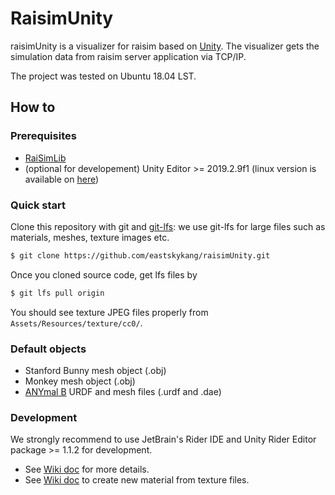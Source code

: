 # RaisimUnity
 
raisimUnity is a visualizer for raisim based on [Unity](https://unity.com/). 
The visualizer gets the simulation data from raisim server application via TCP/IP.

The project was tested on Ubuntu 18.04 LST.

## How to 

### Prerequisites

- [RaiSimLib](https://github.com/leggedrobotics/raisimLib)
- (optional for developement) Unity Editor >= 2019.2.9f1 (linux version is available on [here](https://forum.unity.com/threads/unity-hub-v-1-6-0-is-now-available.640792/))

### Quick start

Clone this repository with git and [git-lfs](https://git-lfs.github.com/): we use git-lfs for large files such as materials, meshes, texture images etc.

```sh
$ git clone https://github.com/eastskykang/raisimUnity.git
```

Once you cloned source code, get lfs files by 

```sh
$ git lfs pull origin
```

You should see texture JPEG files properly from ```Assets/Resources/texture/cc0/```.

### Default objects

- Stanford Bunny mesh object (.obj)
- Monkey mesh object (.obj)
- [ANYmal B](https://rsl.ethz.ch/robots-media/anymal.html) URDF and mesh files (.urdf and .dae)

### Development

We strongly recommend to use JetBrain's Rider IDE and Unity Rider Editor package >= 1.1.2 for development. 

- See [Wiki doc](https://github.com/eastskykang/raisimUnity/wiki/Unity-with-Rider) for more details.
- See [Wiki doc](https://github.com/eastskykang/raisimUnity/wiki/Creating-a-material-from-texture-files) to create new material from texture files.

